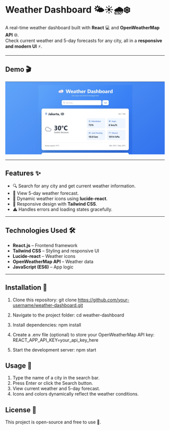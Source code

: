 # Weather Dashboard 🌤️☀️🌧️❄️

A real-time weather dashboard built with **React** 💻 and **OpenWeatherMap API** 🌐.  
Check current weather and 5-day forecasts for any city, all in a **responsive and modern UI** ⚡.

---

## Demo 🎬

![Weather Dashboard Screenshot](screenshot.jpg)  

---

## Features ✨

- 🔍 Search for any city and get current weather information.
- 📅 View 5-day weather forecast.
- 🌈 Dynamic weather icons using **lucide-react**.
- 📱 Responsive design with **Tailwind CSS**.
- ⚠️ Handles errors and loading states gracefully.

---

## Technologies Used 🛠️

- **React.js** – Frontend framework
- **Tailwind CSS** – Styling and responsive UI 
- **Lucide-react** – Weather icons 
- **OpenWeatherMap API** – Weather data 
- **JavaScript (ES6)** – App logic 

---

## Installation 🚀

1. Clone this repository:
git clone https://github.com/your-username/weather-dashboard.git

2. Navigate to the project folder:
cd weather-dashboard

3. Install dependencies:
npm install

4. Create a .env file (optional) to store your OpenWeatherMap API key:
REACT_APP_API_KEY=your_api_key_here

5. Start the development server:
npm start

## Usage 🎯

1. Type the name of a city in the search bar.
2. Press Enter or click the Search button.
3. View current weather and 5-day forecast.
4. Icons and colors dynamically reflect the weather conditions.

## License 📄
This project is open-source and free to use 👐.
